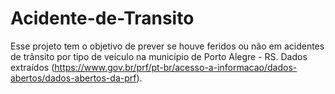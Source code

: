 # Acidente-de-Transito

Esse projeto tem o objetivo de prever se houve feridos ou não em acidentes de trânsito por tipo de veículo na município de Porto Alegre - RS. 
Dados extraídos (https://www.gov.br/prf/pt-br/acesso-a-informacao/dados-abertos/dados-abertos-da-prf).

